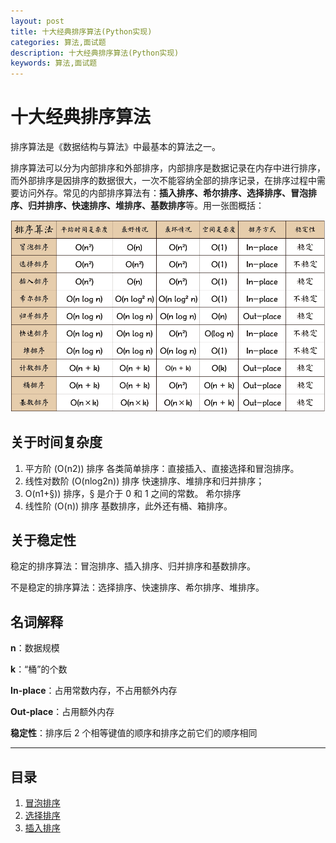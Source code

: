```yaml
---
layout: post
title: 十大经典排序算法(Python实现)
categories: 算法,面试题
description: 十大经典排序算法(Python实现)
keywords: 算法,面试题
---
```

# 十大经典排序算法

排序算法是《数据结构与算法》中最基本的算法之一。

排序算法可以分为内部排序和外部排序，内部排序是数据记录在内存中进行排序，而外部排序是因排序的数据很大，一次不能容纳全部的排序记录，在排序过程中需要访问外存。常见的内部排序算法有：**插入排序、希尔排序、选择排序、冒泡排序、归并排序、快速排序、堆排序、基数排序**等。用一张图概括：

![十大经典排序算法 概览截图](/images/res/sort.png)


## 关于时间复杂度

1. 平方阶 (O(n2)) 排序
	各类简单排序：直接插入、直接选择和冒泡排序。
2. 线性对数阶 (O(nlog2n)) 排序
	快速排序、堆排序和归并排序；
3. O(n1+§)) 排序，§ 是介于 0 和 1 之间的常数。
    希尔排序
4. 线性阶 (O(n)) 排序
	基数排序，此外还有桶、箱排序。


## 关于稳定性

稳定的排序算法：冒泡排序、插入排序、归并排序和基数排序。

不是稳定的排序算法：选择排序、快速排序、希尔排序、堆排序。


## 名词解释

**n**：数据规模

**k**：“桶”的个数

**In-place**：占用常数内存，不占用额外内存

**Out-place**：占用额外内存

**稳定性**：排序后 2 个相等键值的顺序和排序之前它们的顺序相同

----

## 目录
1. [冒泡排序](https://zuoandroid.github.io//2017/01/01/%E5%8D%81%E5%A4%A7%E7%BB%8F%E5%85%B8%E6%8E%92%E5%BA%8F%E7%AE%97%E6%B3%95(Python%E5%AE%9E%E7%8E%B0)-%E5%86%92%E6%B3%A1%E6%8E%92%E5%BA%8F/)
2. [选择排序](https://zuoandroid.github.io//2017/01/01/%E5%8D%81%E5%A4%A7%E7%BB%8F%E5%85%B8%E6%8E%92%E5%BA%8F%E7%AE%97%E6%B3%95(Python%E5%AE%9E%E7%8E%B0)-%E9%80%89%E6%8B%A9%E6%8E%92%E5%BA%8F/)
3. [插入排序](https://zuoandroid.github.io//2017/01/01/%E5%8D%81%E5%A4%A7%E7%BB%8F%E5%85%B8%E6%8E%92%E5%BA%8F%E7%AE%97%E6%B3%95(Python%E5%AE%9E%E7%8E%B0)-%E6%8F%92%E5%85%A5%E6%8E%92%E5%BA%8F/)

